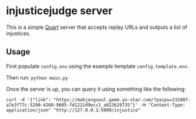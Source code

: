 # injusticejudge server

This is a simple [Quart](https://github.com/pallets/quart) server that accepts replay URLs and outputs a list of injustices.

## Usage

First populate `config.env` using the example template `config.template.env`.

Then run: `python main.py`

Once the server is up, you can query it using something like the following:

    curl -d '{"link": "https://mahjongsoul.game.yo-star.com/?paipu=231007-a7e3f77c-5290-4260-9605-fd1221d9ecc1_a823629735"}' -H "Content-Type: application/json" "http://127.0.0.1:5000/injustice"
